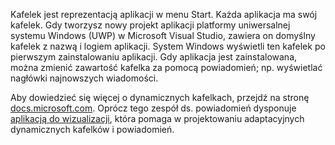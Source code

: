 ﻿Kafelek jest reprezentacją aplikacji w menu Start. Każda aplikacja ma swój kafelek. Gdy tworzysz nowy projekt aplikacji platformy uniwersalnej systemu Windows (UWP) w Microsoft Visual Studio, zawiera on domyślny kafelek z nazwą i logiem aplikacji. System Windows wyświetli ten kafelek po pierwszym zainstalowaniu aplikacji. Gdy aplikacja jest zainstalowana, można zmienić zawartość kafelka za pomocą powiadomień; np. wyświetlać nagłówki najnowszych wiadomości.

Aby dowiedzieć się więcej o dynamicznych kafelkach, przejdź na stronę [docs.microsoft.com](https://docs.microsoft.com/en-us/windows/uwp/controls-and-patterns/tiles-and-notifications-creating-tiles). Oprócz tego zespół ds. powiadomień dysponuje [aplikacją do wizualizacji](https://docs.microsoft.com/en-us/windows/uwp/controls-and-patterns/tiles-and-notifications-notifications-visualizer), która pomaga w projektowaniu adaptacyjnych dynamicznych kafelków i powiadomień.
